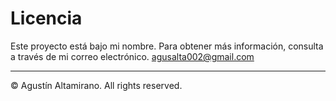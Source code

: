 # Licencia

Este proyecto está bajo mi nombre. Para obtener más información, consulta a través de mi correo electrónico.
    agusalta002@gmail.com

---

© Agustín Altamirano. All rights reserved.
